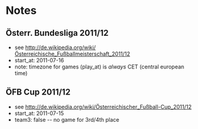 # Notes

## Österr. Bundesliga 2011/12

- see <http://de.wikipedia.org/wiki/Österreichische_Fußballmeisterschaft_2011/12>
- start_at: 2011-07-16
- note: timezone for games (play_at) is *always* CET (central european time)


## ÖFB Cup 2011/12

- see <http://de.wikipedia.org/wiki/Österreichischer_Fußball-Cup_2011/12>
- start_at: 2011-07-15
- team3: false       -- no game for 3rd/4th place
